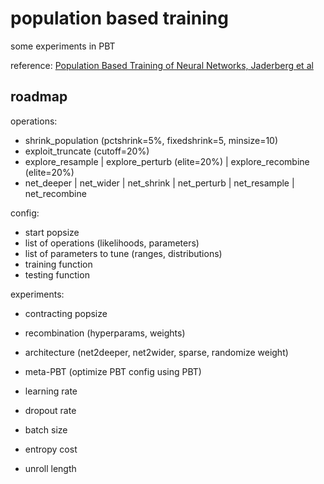 # population based training

some experiments in PBT

reference: [Population Based Training of Neural Networks, Jaderberg et al](https://arxiv.org/abs/1711.09846)

## roadmap

operations:

* shrink_population (pctshrink=5%, fixedshrink=5, minsize=10)
* exploit_truncate (cutoff=20%)
* explore_resample | explore_perturb (elite=20%) | explore_recombine (elite=20%)
* net_deeper | net_wider | net_shrink | net_perturb | net_resample | net_recombine

config:

* start popsize
* list of operations (likelihoods, parameters)
* list of parameters to tune (ranges, distributions)
* training function
* testing function

experiments:

* contracting popsize
* recombination (hyperparams, weights)
* architecture (net2deeper, net2wider, sparse, randomize weight)
* meta-PBT (optimize PBT config using PBT)


* learning rate
* dropout rate
* batch size
* entropy cost
* unroll length
